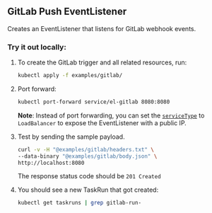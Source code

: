 ## GitLab Push EventListener

Creates an EventListener that listens for GitLab webhook events.

### Try it out locally:

1. To create the GitLab trigger and all related resources, run:

   ```bash
   kubectl apply -f examples/gitlab/
   ```

1. Port forward:

   ```bash
   kubectl port-forward service/el-gitlab 8080:8080
   ```

   **Note**: Instead of port forwarding, you can set the
   [`serviceType`](https://github.com/tektoncd/triggers/blob/master/docs/eventlisteners.md#serviceType)
   to `LoadBalancer` to expose the EventListener with a public IP.

1. Test by sending the sample payload.

   ```bash
   curl -v -H "@examples/gitlab/headers.txt" \
   --data-binary "@examples/gitlab/body.json" \
   http://localhost:8080
   ```

   The response status code should be `201 Created`

1. You should see a new TaskRun that got created:

   ```bash
   kubectl get taskruns | grep gitlab-run-
   ```
